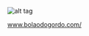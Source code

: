 ![alt tag](https://s3-us-west-2.amazonaws.com/bolaodogordo/logo-texto-2.png)

www.bolaodogordo.com/

